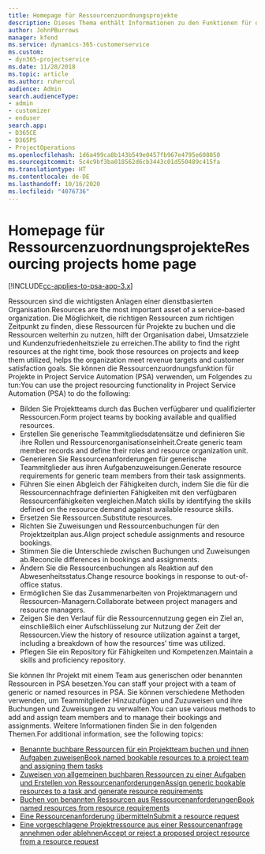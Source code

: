 ```yaml
---
title: Homepage für Ressourcenzuordnungsprojekte
description: Dieses Thema enthält Informationen zu den Funktionen für das Ressourcenmanagement in Project Service Automation (PSA) für Dynamics 365.
author: JohnPBurrows
manager: kfend
ms.service: dynamics-365-customerservice
ms.custom:
- dyn365-projectservice
ms.date: 11/28/2018
ms.topic: article
ms.author: ruhercul
audience: Admin
search.audienceType:
- admin
- customizer
- enduser
search.app:
- D365CE
- D365PS
- ProjectOperations
ms.openlocfilehash: 1d6a499ca8b143b549e0457fb967e4795e608050
ms.sourcegitcommit: 5c4c9bf3ba018562d6cb3443c01d550489c415fa
ms.translationtype: HT
ms.contentlocale: de-DE
ms.lasthandoff: 10/16/2020
ms.locfileid: "4076736"
---
```

# <a name="resourcing-projects-home-page"></a><span data-ttu-id="2eb68-103">Homepage für Ressourcenzuordnungsprojekte</span><span class="sxs-lookup"><span data-stu-id="2eb68-103">Resourcing projects home page</span></span>

[!INCLUDE[cc-applies-to-psa-app-3.x](../includes/cc-applies-to-psa-app-3x.md)]

<span data-ttu-id="2eb68-104">Ressourcen sind die wichtigsten Anlagen einer dienstbasierten Organisation.</span><span class="sxs-lookup"><span data-stu-id="2eb68-104">Resources are the most important asset of a service-based organization.</span></span> <span data-ttu-id="2eb68-105">Die Möglichkeit, die richtigen Ressourcen zum richtigen Zeitpunkt zu finden, diese Ressourcen für Projekte zu buchen und die Ressourcen weiterhin zu nutzen, hilft der Organisation dabei, Umsatzziele und Kundenzufriedenheitsziele zu erreichen.</span><span class="sxs-lookup"><span data-stu-id="2eb68-105">The ability to find the right resources at the right time, book those resources on projects and keep them utilized, helps the organization meet revenue targets and customer satisfaction goals.</span></span> <span data-ttu-id="2eb68-106">Sie können die Ressourcenzuordnungsfunktion für Projekte in Project Service Automation (PSA) verwenden, um Folgendes zu tun:</span><span class="sxs-lookup"><span data-stu-id="2eb68-106">You can use the project resourcing functionality in Project Service Automation (PSA) to do the following:</span></span>

- <span data-ttu-id="2eb68-107">Bilden Sie Projektteams durch das Buchen verfügbarer und qualifizierter Ressourcen.</span><span class="sxs-lookup"><span data-stu-id="2eb68-107">Form project teams by booking available and qualified resources.</span></span>
- <span data-ttu-id="2eb68-108">Erstellen Sie generische Teammitgliedsdatensätze und definieren Sie ihre Rollen und Ressourcenorganisationseinheit.</span><span class="sxs-lookup"><span data-stu-id="2eb68-108">Create generic team member records and define their roles and resource organization unit.</span></span>
- <span data-ttu-id="2eb68-109">Generieren Sie Ressourcenanforderungen für generische Teammitglieder aus ihren Aufgabenzuweisungen.</span><span class="sxs-lookup"><span data-stu-id="2eb68-109">Generate resource requirements for generic team members from their task assignments.</span></span>
- <span data-ttu-id="2eb68-110">Führen Sie einen Abgleich der Fähigkeiten durch, indem Sie die für die Ressourcennachfrage definierten Fähigkeiten mit den verfügbaren Ressourcenfähigkeiten vergleichen.</span><span class="sxs-lookup"><span data-stu-id="2eb68-110">Match skills by identifying the skills defined on the resource demand against available resource skills.</span></span>
- <span data-ttu-id="2eb68-111">Ersetzen Sie Ressourcen.</span><span class="sxs-lookup"><span data-stu-id="2eb68-111">Substitute resources.</span></span>
- <span data-ttu-id="2eb68-112">Richten Sie Zuweisungen und Ressourcenbuchungen für den Projektzeitplan aus.</span><span class="sxs-lookup"><span data-stu-id="2eb68-112">Align project schedule assignments and resource bookings.</span></span>
- <span data-ttu-id="2eb68-113">Stimmen Sie die Unterschiede zwischen Buchungen und Zuweisungen ab.</span><span class="sxs-lookup"><span data-stu-id="2eb68-113">Reconcile differences in bookings and assignments.</span></span>
- <span data-ttu-id="2eb68-114">Ändern Sie die Ressourcenbuchungen als Reaktion auf den Abwesenheitsstatus.</span><span class="sxs-lookup"><span data-stu-id="2eb68-114">Change resource bookings in response to out-of-office status.</span></span>
- <span data-ttu-id="2eb68-115">Ermöglichen Sie das Zusammenarbeiten von Projektmanagern und Ressourcen-Managern.</span><span class="sxs-lookup"><span data-stu-id="2eb68-115">Collaborate between project managers and resource managers.</span></span>
- <span data-ttu-id="2eb68-116">Zeigen Sie den Verlauf für die Ressourcennutzung gegen ein Ziel an, einschließlich einer Aufschlüsselung zur Nutzung der Zeit der Ressourcen.</span><span class="sxs-lookup"><span data-stu-id="2eb68-116">View the history of resource utilization against a target, including a breakdown of how the resources' time was utilized.</span></span>
- <span data-ttu-id="2eb68-117">Pflegen Sie ein Repository für Fähigkeiten und Kompetenzen.</span><span class="sxs-lookup"><span data-stu-id="2eb68-117">Maintain a skills and proficiency repository.</span></span>


<span data-ttu-id="2eb68-118">Sie können Ihr Projekt mit einem Team aus generischen oder benannten Ressourcen in PSA besetzen.</span><span class="sxs-lookup"><span data-stu-id="2eb68-118">You can staff your project with a team of generic or named resources in PSA.</span></span> <span data-ttu-id="2eb68-119">Sie können verschiedene Methoden verwenden, um Teammitglieder Hinzuzufügen und Zuzuweisen und ihre Buchungen und Zuweisungen zu verwalten.</span><span class="sxs-lookup"><span data-stu-id="2eb68-119">You can use various methods to add and assign team members and to manage their bookings and assignments.</span></span> <span data-ttu-id="2eb68-120">Weitere Informationen finden Sie in den folgenden Themen.</span><span class="sxs-lookup"><span data-stu-id="2eb68-120">For additional information, see the following topics:</span></span>

- [<span data-ttu-id="2eb68-121">Benannte buchbare Ressourcen für ein Projektteam buchen und ihnen Aufgaben zuweisen</span><span class="sxs-lookup"><span data-stu-id="2eb68-121">Book named bookable resources to a project team and assigning them tasks</span></span>](assign-named-bookable-resource.md)
- [<span data-ttu-id="2eb68-122">Zuweisen von allgemeinen buchbaren Ressourcen zu einer Aufgaben und Erstellen von Ressourcenanforderungen</span><span class="sxs-lookup"><span data-stu-id="2eb68-122">Assign generic bookable resources to a task and generate resource requirements</span></span>](assign-generic-bookable-resource.md)
- [<span data-ttu-id="2eb68-123">Buchen von benannten Ressourcen aus Ressourcenanforderungen</span><span class="sxs-lookup"><span data-stu-id="2eb68-123">Book named resources from resource requirements</span></span>](book-named-resource.md)
- [<span data-ttu-id="2eb68-124">Eine Ressourcenanforderung übermitteln</span><span class="sxs-lookup"><span data-stu-id="2eb68-124">Submit a resource request</span></span>](submit-resource-request.md)
- [<span data-ttu-id="2eb68-125">Eine vorgeschlagene Projektressource aus einer Ressourcenanfrage annehmen oder ablehnen</span><span class="sxs-lookup"><span data-stu-id="2eb68-125">Accept or reject a proposed project resource from a resource request</span></span>](accept-reject-proposed-resource.md)
